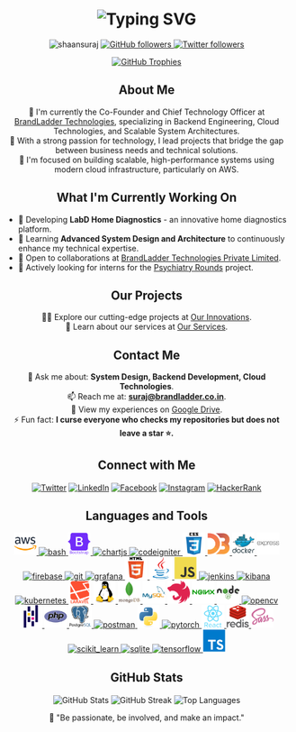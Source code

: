 <!-- Header -->
<h1 align="center">
  <img src="https://readme-typing-svg.herokuapp.com?font=Fira+Code&weight=900&size=35&duration=4000&pause=1000&color=00FF00&center=true&vCenter=true&width=940&lines=Hi+%F0%9F%91%8B%2C+I'm+Suraj+Sahu;Co-Founder+%26+CTO+at+BrandLadder;Backend+Engineer+%7C+AWS+Expert;Scalable+System+Architect" alt="Typing SVG">
</h1>

<!-- Intro -->
<p align="center">
  <img src="https://komarev.com/ghpvc/?username=shaansuraj&label=Profile%20views&color=0e75b6&style=flat" alt="shaansuraj" /> 
  <a href="https://github.com/shaansuraj?tab=repositories">
    <img src="https://img.shields.io/github/followers/shaansuraj?label=Follow&style=social" alt="GitHub followers">
  </a>
  <a href="https://twitter.com/shaansuraj01">
    <img src="https://img.shields.io/twitter/follow/shaansuraj01?label=Twitter&style=social" alt="Twitter followers">
  </a>
</p>

<!-- GitHub Trophies -->
<p align="center">
  <a href="https://github.com/ryo-ma/github-profile-trophy">
    <img src="https://github-profile-trophy.vercel.app/?username=shaansuraj&theme=darkhub&no-bg=true&margin-w=15" alt="GitHub Trophies">
  </a>
</p>

<!-- About Me -->
<h2 align="center">About Me</h2>
<p align="center">
  🎯 I'm currently the Co-Founder and Chief Technology Officer at <a href="https://brandladder.co.in" target="_blank">BrandLadder Technologies</a>, specializing in Backend Engineering, Cloud Technologies, and Scalable System Architectures.
  <br>
  🌟 With a strong passion for technology, I lead projects that bridge the gap between business needs and technical solutions.
  <br>
  🚀 I'm focused on building scalable, high-performance systems using modern cloud infrastructure, particularly on AWS.
</p>

<!-- Current Focus -->
<h2 align="center">What I'm Currently Working On</h2>
<ul>
  <li>🔭 Developing <strong>LabD Home Diagnostics</strong> - an innovative home diagnostics platform.</li>
  <li>🌱 Learning <strong>Advanced System Design and Architecture</strong> to continuously enhance my technical expertise.</li>
  <li>👯 Open to collaborations at <a href="https://brandladder.co.in" target="_blank">BrandLadder Technologies Private Limited</a>.</li>
  <li>🤝 Actively looking for interns for the <a href="https://psyrounds.com" target="_blank">Psychiatry Rounds</a> project.</li>
</ul>

<!-- Projects -->
<h2 align="center">Our Projects</h2>
<p align="center">
  👨‍💻 Explore our cutting-edge projects at <a href="https://brandladder.co.in/our-innovation" target="_blank">Our Innovations</a>.
  <br>
  📝 Learn about our services at <a href="https://www.brandladder.co.in/services" target="_blank">Our Services</a>.
</p>

<!-- Contact -->
<h2 align="center">Contact Me</h2>
<p align="center">
  💬 Ask me about: <strong>System Design, Backend Development, Cloud Technologies</strong>.
  <br>
  📫 Reach me at: <a href="mailto:suraj@brandladder.co.in"><strong>suraj@brandladder.co.in</strong></a>.
  <br>
  📄 View my experiences on <a href="https://drive.google.com/file/d/1Zfgk4AU087k_aHPfwfvgevuAynSDAhVS/view?usp=drive_link" target="_blank">Google Drive</a>.
  <br>
  ⚡ Fun fact: <strong>I curse everyone who checks my repositories but does not leave a star ⭐.</strong>
</p>

<!-- Social Links -->
<h2 align="center">Connect with Me</h2>
<p align="center">
  <a href="https://twitter.com/shaansuraj01" target="_blank"><img align="center" src="https://img.icons8.com/color/48/000000/twitter.png" alt="Twitter"></a>
  <a href="https://linkedin.com/in/shaansuraj" target="_blank"><img align="center" src="https://img.icons8.com/color/48/000000/linkedin.png" alt="LinkedIn"></a>
  <a href="https://fb.com/shaansuraj16" target="_blank"><img align="center" src="https://img.icons8.com/color/48/000000/facebook-new.png" alt="Facebook"></a>
  <a href="https://instagram.com/shaan.suraj" target="_blank"><img align="center" src="https://img.icons8.com/color/48/000000/instagram-new.png" alt="Instagram"></a>
  <a href="https://www.hackerrank.com/surajsahu9658" target="_blank"><img align="center" src="https://img.icons8.com/external-tal-revivo-color-tal-revivo/48/000000/external-hackerrank-is-a-technology-company-that-focuses-on-competitive-programming-logo-color-tal-revivo.png" alt="HackerRank"></a>
</p>

<!-- Languages and Tools -->
<h2 align="center">Languages and Tools</h2>
<p align="center">
  <a href="https://aws.amazon.com" target="_blank" rel="noreferrer">
    <img src="https://raw.githubusercontent.com/devicons/devicon/master/icons/amazonwebservices/amazonwebservices-original-wordmark.svg" alt="aws" width="40" height="40"/>
  </a>
  <a href="https://www.gnu.org/software/bash/" target="_blank" rel="noreferrer">
    <img src="https://www.vectorlogo.zone/logos/gnu_bash/gnu_bash-icon.svg" alt="bash" width="40" height="40"/>
  </a>
  <a href="https://getbootstrap.com" target="_blank" rel="noreferrer">
    <img src="https://raw.githubusercontent.com/devicons/devicon/master/icons/bootstrap/bootstrap-plain-wordmark.svg" alt="bootstrap" width="40" height="40"/>
  </a>
  <a href="https://www.chartjs.org" target="_blank" rel="noreferrer">
    <img src="https://www.chartjs.org/media/logo-title.svg" alt="chartjs" width="40" height="40"/>
  </a>
  <a href="https://codeigniter.com" target="_blank" rel="noreferrer">
    <img src="https://cdn.worldvectorlogo.com/logos/codeigniter.svg" alt="codeigniter" width="40" height="40"/>
  </a>
  <a href="https://www.w3schools.com/css/" target="_blank" rel="noreferrer">
    <img src="https://raw.githubusercontent.com/devicons/devicon/master/icons/css3/css3-original-wordmark.svg" alt="css3" width="40" height="40"/>
  </a>
  <a href="https://d3js.org/" target="_blank" rel="noreferrer">
    <img src="https://raw.githubusercontent.com/devicons/devicon/master/icons/d3js/d3js-original.svg" alt="d3js" width="40" height="40"/>
  </a>
  <a href="https://www.docker.com/" target="_blank" rel="noreferrer">
    <img src="https://raw.githubusercontent.com/devicons/devicon/master/icons/docker/docker-original-wordmark.svg" alt="docker" width="40" height="40"/>
  </a>
  <a href="https://expressjs.com" target="_blank" rel="noreferrer">
    <img src="https://raw.githubusercontent.com/devicons/devicon/master/icons/express/express-original-wordmark.svg" alt="express" width="40" height="40"/>
  </a>
  <a href="https://firebase.google.com/" target="_blank" rel="noreferrer">
    <img src="https://www.vectorlogo.zone/logos/firebase/firebase-icon.svg" alt="firebase" width="40" height="40"/>
  </a>
  <a href="https://git-scm.com/" target="_blank" rel="noreferrer">
    <img src="https://www.vectorlogo.zone/logos/git-scm/git-scm-icon.svg" alt="git" width="40" height="40"/>
  </a>
  <a href="https://grafana.com" target="_blank" rel="noreferrer">
    <img src="https://www.vectorlogo.zone/logos/grafana/grafana-icon.svg" alt="grafana" width="40" height="40"/>
  </a>
  <a href="https://www.w3.org/html/" target="_blank" rel="noreferrer">
    <img src="https://raw.githubusercontent.com/devicons/devicon/master/icons/html5/html5-original-wordmark.svg" alt="html5" width="40" height="40"/>
  </a>
  <a href="https://www.java.com" target="_blank" rel="noreferrer">
    <img src="https://raw.githubusercontent.com/devicons/devicon/master/icons/java/java-original.svg" alt="java" width="40" height="40"/>
  </a>
  <a href="https://developer.mozilla.org/en-US/docs/Web/JavaScript" target="_blank" rel="noreferrer">
    <img src="https://raw.githubusercontent.com/devicons/devicon/master/icons/javascript/javascript-original.svg" alt="javascript" width="40" height="40"/>
  </a>
  <a href="https://www.jenkins.io" target="_blank" rel="noreferrer">
    <img src="https://www.vectorlogo.zone/logos/jenkins/jenkins-icon.svg" alt="jenkins" width="40" height="40"/>
  </a>
  <a href="https://www.elastic.co/kibana" target="_blank" rel="noreferrer">
    <img src="https://www.vectorlogo.zone/logos/elasticco_kibana/elasticco_kibana-icon.svg" alt="kibana" width="40" height="40"/>
  </a>
  <a href="https://kubernetes.io" target="_blank" rel="noreferrer">
    <img src="https://www.vectorlogo.zone/logos/kubernetes/kubernetes-icon.svg" alt="kubernetes" width="40" height="40"/>
  </a>
  <a href="https://laravel.com/" target="_blank" rel="noreferrer">
    <img src="https://raw.githubusercontent.com/devicons/devicon/master/icons/laravel/laravel-plain-wordmark.svg" alt="laravel" width="40" height="40"/>
  </a>
  <a href="https://www.linux.org/" target="_blank" rel="noreferrer">
    <img src="https://raw.githubusercontent.com/devicons/devicon/master/icons/linux/linux-original.svg" alt="linux" width="40" height="40"/>
  </a>
  <a href="https://www.mongodb.com/" target="_blank" rel="noreferrer">
    <img src="https://raw.githubusercontent.com/devicons/devicon/master/icons/mongodb/mongodb-original-wordmark.svg" alt="mongodb" width="40" height="40"/>
  </a>
  <a href="https://www.mysql.com/" target="_blank" rel="noreferrer">
    <img src="https://raw.githubusercontent.com/devicons/devicon/master/icons/mysql/mysql-original-wordmark.svg" alt="mysql" width="40" height="40"/>
  </a>
  <a href="https://nestjs.com/" target="_blank" rel="noreferrer">
    <img src="https://raw.githubusercontent.com/devicons/devicon/master/icons/nestjs/nestjs-plain.svg" alt="nestjs" width="40" height="40"/>
  </a>
  <a href="https://www.nginx.com" target="_blank" rel="noreferrer">
    <img src="https://raw.githubusercontent.com/devicons/devicon/master/icons/nginx/nginx-original.svg" alt="nginx" width="40" height="40"/>
  </a>
  <a href="https://nodejs.org" target="_blank" rel="noreferrer">
    <img src="https://raw.githubusercontent.com/devicons/devicon/master/icons/nodejs/nodejs-original-wordmark.svg" alt="nodejs" width="40" height="40"/>
  </a>
  <a href="https://opencv.org/" target="_blank" rel="noreferrer">
    <img src="https://www.vectorlogo.zone/logos/opencv/opencv-icon.svg" alt="opencv" width="40" height="40"/>
  </a>
  <a href="https://pandas.pydata.org/" target="_blank" rel="noreferrer">
    <img src="https://raw.githubusercontent.com/devicons/devicon/2ae2a900d2f041da66e950e4d48052658d850630/icons/pandas/pandas-original.svg" alt="pandas" width="40" height="40"/>
  </a>
  <a href="https://www.php.net" target="_blank" rel="noreferrer">
    <img src="https://raw.githubusercontent.com/devicons/devicon/master/icons/php/php-original.svg" alt="php" width="40" height="40"/>
  </a>
  <a href="https://www.postgresql.org" target="_blank" rel="noreferrer">
    <img src="https://raw.githubusercontent.com/devicons/devicon/master/icons/postgresql/postgresql-original-wordmark.svg" alt="postgresql" width="40" height="40"/>
  </a>
  <a href="https://postman.com" target="_blank" rel="noreferrer">
    <img src="https://www.vectorlogo.zone/logos/getpostman/getpostman-icon.svg" alt="postman" width="40" height="40"/>
  </a>
  <a href="https://www.python.org" target="_blank" rel="noreferrer">
    <img src="https://raw.githubusercontent.com/devicons/devicon/master/icons/python/python-original.svg" alt="python" width="40" height="40"/>
  </a>
  <a href="https://pytorch.org/" target="_blank" rel="noreferrer">
    <img src="https://www.vectorlogo.zone/logos/pytorch/pytorch-icon.svg" alt="pytorch" width="40" height="40"/>
  </a>
  <a href="https://reactjs.org/" target="_blank" rel="noreferrer">
    <img src="https://raw.githubusercontent.com/devicons/devicon/master/icons/react/react-original-wordmark.svg" alt="react" width="40" height="40"/>
  </a>
  <a href="https://redis.io" target="_blank" rel="noreferrer">
    <img src="https://raw.githubusercontent.com/devicons/devicon/master/icons/redis/redis-original-wordmark.svg" alt="redis" width="40" height="40"/>
  </a>
  <a href="https://sass-lang.com" target="_blank" rel="noreferrer">
    <img src="https://raw.githubusercontent.com/devicons/devicon/master/icons/sass/sass-original.svg" alt="sass" width="40" height="40"/>
  </a>
  <a href="https://scikit-learn.org/" target="_blank" rel="noreferrer">
    <img src="https://upload.wikimedia.org/wikipedia/commons/0/05/Scikit_learn_logo_small.svg" alt="scikit_learn" width="40" height="40"/>
  </a>
  <a href="https://www.sqlite.org/" target="_blank" rel="noreferrer">
    <img src="https://www.vectorlogo.zone/logos/sqlite/sqlite-icon.svg" alt="sqlite" width="40" height="40"/>
  </a>
  <a href="https://www.tensorflow.org" target="_blank" rel="noreferrer">
    <img src="https://www.vectorlogo.zone/logos/tensorflow/tensorflow-icon.svg" alt="tensorflow" width="40" height="40"/>
  </a>
  <a href="https://www.typescriptlang.org/" target="_blank" rel="noreferrer">
    <img src="https://raw.githubusercontent.com/devicons/devicon/master/icons/typescript/typescript-original.svg" alt="typescript" width="40" height="40"/>
  </a>
</p>



<!-- GitHub Stats -->
<h2 align="center">GitHub Stats</h2>
<div align="center">
  <img align="center" src="https://github-readme-stats.vercel.app/api?username=shaansuraj&show_icons=true&theme=radical&include_all_commits=true" alt="GitHub Stats"/>
  <img align="center" src="https://github-readme-streak-stats.herokuapp.com/?user=shaansuraj&theme=radical" alt="GitHub Streak"/>
  <img align="center" src="https://github-readme-stats.vercel.app/api/top-langs/?username=shaansuraj&layout=compact&theme=radical" alt="Top Languages"/>
</div>

<!-- Footer -->
<p align="center">
  🚀 "Be passionate, be involved, and make an impact."
</p>
